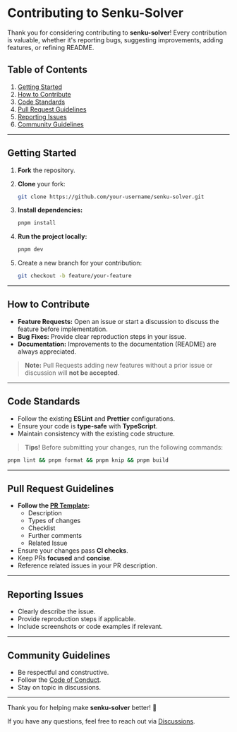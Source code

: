 # Contributing to Senku-Solver

Thank you for considering contributing to **senku-solver**! Every contribution is valuable, whether it's reporting bugs, suggesting improvements, adding features, or refining README.

## Table of Contents

1. [Getting Started](#getting-started)
2. [How to Contribute](#how-to-contribute)
3. [Code Standards](#code-standards)
4. [Pull Request Guidelines](#pull-request-guidelines)
5. [Reporting Issues](#reporting-issues)
6. [Community Guidelines](#community-guidelines)

---

## Getting Started

1. **Fork** the repository.
2. **Clone** your fork:

   ```bash
   git clone https://github.com/your-username/senku-solver.git
   ```

3. **Install dependencies:**

   ```bash
   pnpm install
   ```

4. **Run the project locally:**

   ```bash
   pnpm dev
   ```

5. Create a new branch for your contribution:

   ```bash
   git checkout -b feature/your-feature
   ```

---

## How to Contribute

- **Feature Requests:** Open an issue or start a discussion to discuss the feature before implementation.
- **Bug Fixes:** Provide clear reproduction steps in your issue.
- **Documentation:** Improvements to the documentation (README) are always appreciated.

> **Note:** Pull Requests adding new features without a prior issue or discussion will **not be accepted**.

---

## Code Standards

- Follow the existing **ESLint** and **Prettier** configurations.
- Ensure your code is **type-safe** with **TypeScript**.
- Maintain consistency with the existing code structure.

> **Tips!** Before submitting your changes, run the following commands:

```bash
pnpm lint && pnpm format && pnpm knip && pnpm build
```

---

## Pull Request Guidelines

- **Follow the [PR Template](./PULL_REQUEST_TEMPLATE.md):**
  - Description
  - Types of changes
  - Checklist
  - Further comments
  - Related Issue
- Ensure your changes pass **CI checks**.
- Keep PRs **focused** and **concise**.
- Reference related issues in your PR description.

---

## Reporting Issues

- Clearly describe the issue.
- Provide reproduction steps if applicable.
- Include screenshots or code examples if relevant.

---

## Community Guidelines

- Be respectful and constructive.
- Follow the [Code of Conduct](./CODE_OF_CONDUCT.md).
- Stay on topic in discussions.

---

Thank you for helping make **senku-solver** better! 🚀

If you have any questions, feel free to reach out via [Discussions](https://github.com/satnaing/senku-solver/discussions).
